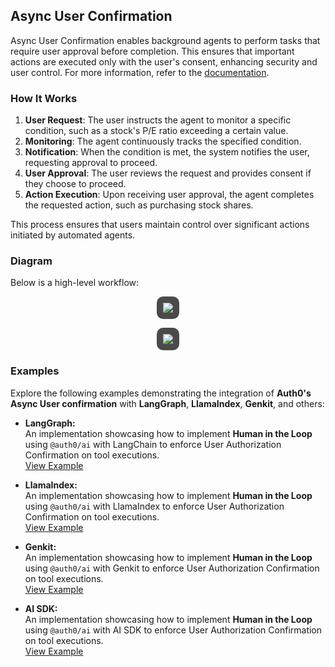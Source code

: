 ## Async User Confirmation

Async User Confirmation enables background agents to perform tasks that require user approval before completion. This ensures that important actions are executed only with the user's consent, enhancing security and user control. For more information, refer to the [documentation](https://demo.auth0.ai/docs/async-user-confirmation).

### How It Works

1. **User Request**: The user instructs the agent to monitor a specific condition, such as a stock's P/E ratio exceeding a certain value.
2. **Monitoring**: The agent continuously tracks the specified condition.
3. **Notification**: When the condition is met, the system notifies the user, requesting approval to proceed.
4. **User Approval**: The user reviews the request and provides consent if they choose to proceed.
5. **Action Execution**: Upon receiving user approval, the agent completes the requested action, such as purchasing stock shares.

This process ensures that users maintain control over significant actions initiated by automated agents.

### Diagram

Below is a high-level workflow:

<p align="center">
  <img
    style="margin-left: auto; margin-right: auto; padding: 10px; background: #4a4a4a; border-radius: 10px; max-height: 500px;"
    src="https://cdn.auth0.com/website/auth0-lab/ai/sdks/diagrams/async-user-confirmation-enroll.png"
  />
<p>

<p align="center">
  <img
    style="margin-left: auto; margin-right: auto; padding: 10px; background: #4a4a4a; border-radius: 10px; max-height: 500px;"
    src="https://cdn.auth0.com/website/auth0-lab/ai/sdks/diagrams/async-user-confirmation-authorize.png"
  />
<p>

### Examples

Explore the following examples demonstrating the integration of **Auth0's Async User confirmation** with **LangGraph**, **LlamaIndex**, **Genkit**, and others:

- **LangGraph:**  
  An implementation showcasing how to implement **Human in the Loop** using `@auth0/ai` with LangChain to enforce User Authorization Confirmation on tool executions.  
  [View Example](/examples/async-authorization/langgraph/)

- **LlamaIndex:**  
  An implementation showcasing how to implement **Human in the Loop** using `@auth0/ai` with LlamaIndex to enforce User Authorization Confirmation on tool executions.  
  [View Example](/examples/async-authorization/llamaindex/)

- **Genkit:**  
  An implementation showcasing how to implement **Human in the Loop** using `@auth0/ai` with Genkit to enforce User Authorization Confirmation on tool executions.  
  [View Example](/examples/async-authorization/genkit/)

- **AI SDK:**  
  An implementation showcasing how to implement **Human in the Loop** using `@auth0/ai` with AI SDK to enforce User Authorization Confirmation on tool executions.  
  [View Example](/examples/async-authorization/ai-sdk/)
